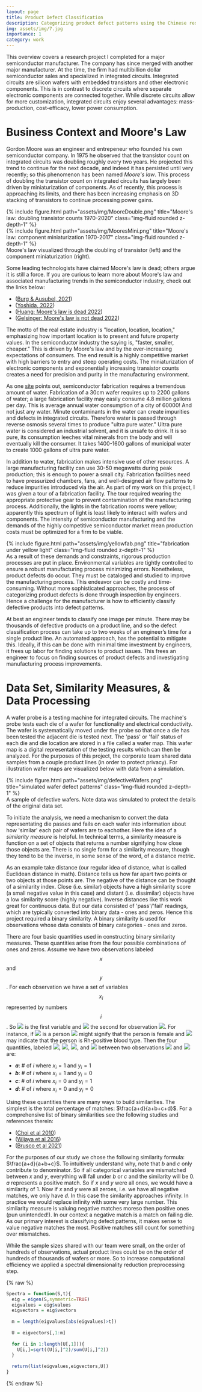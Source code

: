 ```yaml
---
layout: page
title: Product Defect Classification
description: Categorizing product defect patterns using the Chinese restaurant process and the Indian buffet process
img: assets/img/7.jpg
importance: 1
category: work
---
```


This overview covers a research project I completed for a major semiconductor manufacturer. The company has since merged with another major manufacturer. At the time, the firm had multibillion dollar semiconductor sales and specialized in integrated circuits. Integrated circuits are silicon wafers with embedded transistors and other electronic components. This is in contrast to discrete circuits where separate electronic components are connected together. While discrete circuits allow for more customization, integrated circuits enjoy several advantages: mass-production, cost-efficacy, lower power consumption. 

# Business Context and Moore's Law

Gordon Moore was an engineer and entrepeneur who founded his own semiconductor company.  In 1975 he observed that the transistor count on integrated circuits was doubling roughly every two years. He projected this trend to continue for the next decade, and indeed it has persisted until very recently; so this phenomenon has been named *Moore's law*. This process of doubling the transistor count on integrated circuits has largely been driven by miniaturization of components. As of recently, this process is approaching its limits, and there has been increasing emphasis on 3D stacking of transistors to continue processing power gains. 

<div class="row">
    <div class="col-sm mt-3 mt-md-0">
        {% include figure.html path="assets/img/MooreDouble.png" title="Moore's law: doubling transistor counts 1970-2020" class="img-fluid rounded z-depth-1" %}
    </div>
    <div class="col-sm mt-3 mt-md-0">
        {% include figure.html path="assets/img/MooresMini.png" title="Moore's law: component miniaturization 1970-2017" class="img-fluid rounded z-depth-1" %}
    </div>
</div>
<div class="caption">
    Moore's law visualized through the doubling of transistor (left) and the component miniaturization (right).
</div>

Some leading technologists have claimed Moore's law is dead; others argue it is still a force. If you are curious to learn more about Moore's law and associated manufacturing trends in the semiconductor industry, check out the links below:

* (<a href="https://doi.org/10.1371/journal.pone.0256245">Burg & Ausubel, 2021</a>)
* (<a href="https://blog.nisshinbo-microdevices.co.jp/en/process">Yoshida, 2022</a>)
* (<a href="https://www.marketwatch.com/story/moores-laws-dead-nvidia-ceo-jensen-says-in-justifying-gaming-card-price-hike-11663798618">Huang: Moore's law is dead 2022</a>)
* (<a href="https://arstechnica.com/gadgets/2022/09/the-intel-arc-a770-gpu-launches-october-12-for-329/">Gelsinger: Moore's law is not dead 2022</a>)

The motto of the real estate industry is "location, location, location," emphasizing how important location is to present and future property values. In the semiconductor industry the saying is, "faster, smaller, cheaper." This is driven by Moore's law and by the ever-increasing expectations of consumers. The end result is a highly competitive market with high barriers to entry and steep operating costs. The miniaturization of electronic components and exponentially increasing transistor counts creates a need for precision and purity in the manufacturing environment. 

As one <a href="https://www.chinawaterrisk.org/resources/analysis-reviews/8-things-you-should-know-about-water-and-semiconductors/">site</a> points out, semiconductor fabrication requires a tremendous amount of water. Fabrication of a 30cm wafer requires up to 2200 gallons of water; a large fabrication facility may easily consume 4.8 million gallons per day. This is average annual water consumption of a city of 60000! And not just any water. Minute contaminants in the water can create impurities and defects in integrated circuits. Therefore water is passed through reverse osmosis several times to produce "ultra pure water." Ultra pure water is considered an industrial solvent, and it is unsafe to drink. It is so pure, its consumption leeches vital minerals from the body and will eventually kill the consumer. It takes 1400-1600 gallons of municipal water to create 1000 gallons of ultra pure water.

In addition to water, fabrication makes intensive use of other resources. A large manufacturing facility can use 30-50 megawatts during peak production; this is enough to power a small city. Fabrication facilities need to have pressurized chambers, fans, and well-designed air flow patterns to reduce impurities introduced via the air. As part of my work on this project, I was given a tour of a fabrication facility. The tour required wearing the appropriate protective gear to prevent contamination of the manufacturing process. Additionally, the lights in the fabrication rooms were yellow; apparently this spectrum of light is least likely to interact with wafers and components. The intensity of semiconductor manufacturing and the demands of the highly competitive semiconductor market mean production costs must be optimized for a firm to be viable.
<div class="row">
    <div class="col-sm mt-3 mt-md-0">
        {% include figure.html path="assets/img/yellowfab.png" title="fabrication under yellow light" class="img-fluid rounded z-depth-1" %}
    </div>
</div>
As a result of these demands and constraints, rigorous production processes are put in place. Environmental variables are tightly controlled to ensure a robust manufacturing process minimizing errors. Nonetheless, product defects do occur. They must be cataloged and studied to improve the manufacturing process. This endeavor can be costly and time-consuming. Without more sophisticated approaches, the process of categorizing product defects is done through inspection by engineers. Hence a challenge for the manufacturer is how to efficiently classify defective products into defect patterns. 

At best an engineer tends to classify one image per minute. There may be thousands of defective products on a product line, and so the defect classification process can take up to two weeks of an engineer’s time for a single product line. An automated approach, has the potential to mitigate this. Ideally, if this can be done with minimal time investment by engineers, it frees up labor for finding solutions to product issues. This frees an engineer to focus on finding sources of product defects and investigating manufacturing process improvements.

# Data Set, Similarity Measures, & Data Processing 

A wafer probe is a testing machine for integrated circuits. The machine's probe tests each die of a wafer for functionality and electrical conductivity. The wafer is systematically moved under the probe so that once a die has been tested the adjacent die is tested next. The 'pass' or 'fail' status of each die and die location are stored in a file called a wafer map. This wafer map is a digital representation of the testing results which can then be analyzed. For the purposes of this project, the corporate team shared data samples from a couple product lines (in order to protect privacy). For illustration wafer maps are visualized below with data from a simulation. 

<div class="row">
    <div class="col-sm mt-3 mt-md-0">
        {% include figure.html path="assets/img/defectiveWafers.png" title="simulated wafer defect patterns" class="img-fluid rounded z-depth-1" %}
    </div>
</div>
<div class="caption">
    A sample of defective wafers. Note data was simulated to protect the details of the original data set.
</div>

To initiate the analysis, we need a mechanism to convert the data representating die passes and fails on each wafer into information about how 'similar' each pair of wafers are to eachother. Here the idea of a *similarity measure* is helpful. In technical terms, a similarity measure is function on a set of objects that returns a number signifying how close those objects are. There is no single form for a similarity measure, though they tend to be the inverse, in some sense of the word, of a distance metric.

As an example take distance (our regular idea of distance, what is called Euclidean distance in math). Distance tells us how far apart two points or two objects at those points are. The negative of the distance can be thought of a similarity index. Close (i.e. similar) objects have a high similarity score (a small negative value in this case) and distant (i.e. dissimilar) objects have a low similarity score (highly negative). Inverse distances like this work great for continuous data. But our data consisted of 'pass'/'fail' readings, which are typically converted into binary data - ones and zeros. Hence this project required a binary similarity. A binary similarity is used for observations whose data consists of binary categories - ones and zeros.

There are four basic quantities used in constructing binary similarity measures. These quantities arise from the four possible combinations of ones and zeros. Assume we have two observations labeled $$x$$ and $$y$$. For each observation we have a set of variables $$x_i$$ represented by numbers $$i$$. So <img src="https://latex.codecogs.com/gif.latex?x_1 " /> is the first variable and <img src="https://latex.codecogs.com/gif.latex?x_2 " /> the second for observation <img src="https://latex.codecogs.com/gif.latex?x " />. For instance, if <img src="https://latex.codecogs.com/gif.latex?x " /> is a person <img src="https://latex.codecogs.com/gif.latex?x_1=1 " /> might signify that the person is female and <img src="https://latex.codecogs.com/gif.latex?x_2=1 " /> may indicate that the person is Rh-positive blood type. Then the four quantities, labeled <img src="https://latex.codecogs.com/gif.latex?a " />, <img src="https://latex.codecogs.com/gif.latex?b " />, <img src="https://latex.codecogs.com/gif.latex?c " />, and <img src="https://latex.codecogs.com/gif.latex?d " /> between two observations <img src="https://latex.codecogs.com/gif.latex?x " /> and <img src="https://latex.codecogs.com/gif.latex?y " /> are:

* **$a$**: # of $i$ where $x_i=1$ and $y_i=1$
* **$b$**: # of $i$ where $x_i=1$ and $y_i=0$
* **$c$**: # of $i$ where $x_i=0$ and $y_i=1$
* **$d$**: # of $i$ where $x_i=0$ and $y_i=0$

Using these quantities there are many ways to build similarities. The simplest is the total percentage of matches: $\frac{a+d}{a+b+c+d}$. For a comprehensive list of binary similarities see the following studies and references therein:

* (<a href="https://www.semanticscholar.org/paper/A-Survey-of-Binary-Similarity-and-Distance-Measures-Choi-Cha/b0d4dadbb6284373b504ef7aa0b74a571e222bc9">Choi et al 2010</a>)
* (<a href="https://bmcbioinformatics.biomedcentral.com/articles/10.1186/s12859-016-1392-z">Wijaya et al 2016</a>)
* (<a href="https://doi.org/10.1371/journal.pone.0247751">Brusco et al 2021</a>)

For the purposes of our study we chose the following similarity formula: $\frac{a+d}{a+b+c}$. To intuitively understand why, note that $b$ and $c$ only contribute to denominator. So if all categorical variables are mismatched between $x$ and $y$, everything will fall under $b$ or $c$ and the similarity will be $0$. $a$ represents a positive match. So if $x$ and $y$ were all ones, we would have a similarity of $1$. Now if $x$ and $y$ were all zeroes, i.e. we have all negative matches, we only have $d$. In this case the similarity approaches infinity. In practice we would replace infinity with some very large number. This similarity measure is valuing negative matches moreso then positive ones (pun unintended!). In our context a negative match is a match on failing die. As our primary interest is classifying defect patterns, it makes sense to value negative matches the most. Positive matches still count for something over mismatches.

While the sample sizes shared with our team were small, on the order of hundreds of observations, actual product lines could be on the order of hundreds of thousands of wafers or more. So to increase computational efficiency we applied a spectral dimensionality reduction preprocessing step.

{% raw %}
```r
Spectra = function(S,t){
  eig = eigen(S,symmetric=TRUE)
  eigvalues = eig$values
  eigvectors = eig$vectors
  
  m = length(eigvalues[abs(eigvalues)>t])
  
  U = eigvectors[,1:m]
  
  for (i in 1:length(U[,1])){
    U[i,]=sqrt((U[i,]^2)/sum(U[i,]^2))
  }
  
  return(list(eigvalues,eigvectors,U))
}
```
{% endraw %}
